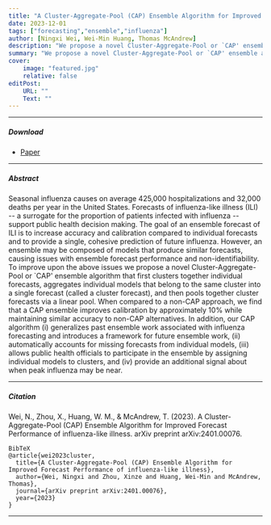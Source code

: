 ```yaml
---
title: "A Cluster-Aggregate-Pool (CAP) Ensemble Algorithm for Improved Forecast Performance of influenza-like illness"
date: 2023-12-01
tags: ["forecasting","ensemble","influenza"]
author: [Ningxi Wei, Wei-Min Huang, Thomas McAndrew]
description: "We propose a novel Cluster-Aggregate-Pool or `CAP' ensemble algorithm that first clusters together individual forecasts, aggregates individual models that belong to the same cluster into a single forecast (called a cluster forecast), and then pools together cluster forecasts via a linear pool."
summary: "We propose a novel Cluster-Aggregate-Pool or `CAP' ensemble algorithm that first clusters together individual forecasts, aggregates individual models that belong to the same cluster into a single forecast (called a cluster forecast), and then pools together cluster forecasts via a linear pool."
cover:
    image: "featured.jpg"
    relative: false
editPost:
    URL: ""
    Text: ""
---
```


---

##### Download

+ [Paper](https://arxiv.org/abs/2401.00076)

---

##### Abstract
Seasonal influenza causes on average 425,000 hospitalizations and 32,000 deaths per year in the United States. Forecasts of influenza-like illness (ILI) -- a surrogate for the proportion of patients infected with influenza -- support public health decision making. The goal of an ensemble forecast of ILI is to increase accuracy and calibration compared to individual forecasts and to provide a single, cohesive prediction of future influenza. However, an ensemble may be composed of models that produce similar forecasts, causing issues with ensemble forecast performance and non-identifiability. To improve upon the above issues we propose a novel Cluster-Aggregate-Pool or `CAP' ensemble algorithm that first clusters together individual forecasts, aggregates individual models that belong to the same cluster into a single forecast (called a cluster forecast), and then pools together cluster forecasts via a linear pool. When compared to a non-CAP approach, we find that a CAP ensemble improves calibration by approximately 10% while maintaining similar accuracy to non-CAP alternatives. In addition, our CAP algorithm (i) generalizes past ensemble work associated with influenza forecasting and introduces a framework for future ensemble work, (ii) automatically accounts for missing forecasts from individual models, (iii) allows public health officials to participate in the ensemble by assigning individual models to clusters, and (iv) provide an additional signal about when peak influenza may be near.

---


##### Citation

Wei, N., Zhou, X., Huang, W. M., & McAndrew, T. (2023). A Cluster-Aggregate-Pool (CAP) Ensemble Algorithm for Improved Forecast Performance of influenza-like illness. arXiv preprint arXiv:2401.00076.

```
BibTeX
@article{wei2023cluster,
  title={A Cluster-Aggregate-Pool (CAP) Ensemble Algorithm for Improved Forecast Performance of influenza-like illness},
  author={Wei, Ningxi and Zhou, Xinze and Huang, Wei-Min and McAndrew, Thomas},
  journal={arXiv preprint arXiv:2401.00076},
  year={2023}
}
```
---
